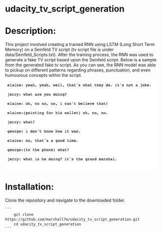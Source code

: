 # udacity_tv_script_generation

# Description:
This project involved creating a trained RNN using LSTM (Long Short Term Memory) on a Seinfeld TV script (tv script file is under data/Seinfeld_Scripts.txt). After the training process, the RNN was used to generate a fake TV script based upon the Seinfeld script. Below is a sample from the generated fake tv script. As you can see, the RNN model was able to pickup on different patterns regarding phrases, punctuation, and even humourous concepts within the script.

![sample](https://github.com/marshall7m/udacity_tv_script_generation/blob/master/Screen%20Shot%202019-05-27%20at%201.38.14%20PM.png)


# Installation:

Clone the repository and navigate to the downloaded folder.
	
	```	
		git clone https://github.com/marshall7m/udacity_tv_script_generation.git
		cd udacity_tv_script_generation
	```
